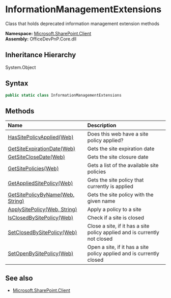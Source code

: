 # InformationManagementExtensions
Class that holds deprecated information management extension methods  

**Namespace:** [Microsoft.SharePoint.Client](Microsoft.SharePoint.Client.md)  
**Assembly:** OfficeDevPnP.Core.dll  
## Inheritance Hierarchy
System.Object  
## Syntax
```C#
public static class InformationManagementExtensions
```
## Methods
|**Name**|**Description**|
|:-----|:-----|
| [HasSitePolicyApplied(Web)](Microsoft.SharePoint.Client.InformationManagementExtensions.2F909725.md) | Does this web have a site policy applied?
| [GetSiteExpirationDate(Web)](Microsoft.SharePoint.Client.InformationManagementExtensions.3D89387F.md) | Gets the site expiration date
| [GetSiteCloseDate(Web)](Microsoft.SharePoint.Client.InformationManagementExtensions.74D2D36F.md) | Gets the site closure date
| [GetSitePolicies(Web)](Microsoft.SharePoint.Client.InformationManagementExtensions.92672537.md) | Gets a list of the available site policies
| [GetAppliedSitePolicy(Web)](Microsoft.SharePoint.Client.InformationManagementExtensions.D0D5E199.md) | Gets the site policy that currently is applied
| [GetSitePolicyByName(Web, String)](Microsoft.SharePoint.Client.InformationManagementExtensions.67B35F97.md) | Gets the site policy with the given name
| [ApplySitePolicy(Web, String)](Microsoft.SharePoint.Client.InformationManagementExtensions.D9689755.md) | Apply a policy to a site
| [IsClosedBySitePolicy(Web)](Microsoft.SharePoint.Client.InformationManagementExtensions.4E30E694.md) | Check if a site is closed
| [SetClosedBySitePolicy(Web)](Microsoft.SharePoint.Client.InformationManagementExtensions.54B583BD.md) | Close a site, if it has a site policy applied and is currently not closed
| [SetOpenBySitePolicy(Web)](Microsoft.SharePoint.Client.InformationManagementExtensions.5C8597DF.md) | Open a site, if it has a site policy applied and is currently closed
## See also
- [Microsoft.SharePoint.Client](Microsoft.SharePoint.Client.md)
